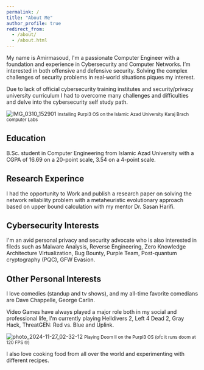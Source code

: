 ```yaml
---
permalink: /
title: "About Me"
author_profile: true
redirect_from: 
  - /about/
  - /about.html
---
```


My name is Amirmasoud, I'm a passionate Computer Engineer with a foundation and experience in Cybersecurity and Computer Networks. I’m interested in both offensive and defensive security. Solving the complex challenges of security problems in real‑world situations piques my interest.

Due to lack of official cybersecurity training institutes and security/privacy university curriculum I had to overcome many challenges and difficulties and delve into the cybersecurity self study path.

![IMG_0310_152901](https://github.com/user-attachments/assets/c3d77c92-f198-47cb-ba8f-af8c4047005a)
<small>Installing Purpl3 OS on the Islamic Azad University Karaj Brach computer Labs</small>


Education
------
B.Sc. student in Computer Engineering from Islamic Azad University with a CGPA of 16.69 on a 20-point scale, 3.54 on a 4-point scale.

Research Experince
------
I had the opportunity to Work and publish a research paper on solving the network reliability problem with a metaheuristic evolutionary approach based on upper bound calculation with my mentor Dr. Sasan Harifi.

Cybersecurity Interests
------
I'm an avid personal privacy and security advocate who is also interested in fileds such as Malware Analysis, Reverse Engineering, Zero Knowledge Architecture Virtualization, Bug Bounty, Purple Team, Post-quantum cryptography (PQC), GFW Evasion.

Other Personal Interests
------
I love comedies (standup and tv shows), and my all-time favorite comedians are Dave Chappelle, George Carlin.

Video Games have always played a major role both in my social and professional life, I'm currently playing Helldivers 2, Left 4 Dead 2, Gray Hack, ThreatGEN: Red vs. Blue and Uplink.

![photo_2024-11-27_02-32-12](https://github.com/user-attachments/assets/4be03642-0ac3-49c4-ae78-aa110f462461)
<small>Playing Doom II on the Purpl3 OS (ofc it runs doom at 120 FPS 🤓)</small>


I also love cooking food from all over the world and experimenting with different recipes.
